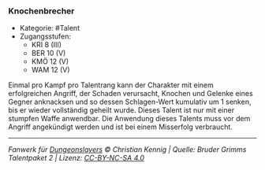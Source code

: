 <!---
Dies ist ein Fanwerk für DUNGEONSLAYERS © von Christian Kennig

Quellen:      [Bruder Grimms Talentpaket 2](https://www.f-space.de/ds4/downloads.html)
              [Talentbeschreibungen](https://www.f-space.de/ds4/tools-talentcards.html)
License:      [CC-BY-NC-SA 4.0](https://creativecommons.org/licenses/by-nc-sa/4.0/deed.de)
Richtlinien:  [Fanwerkrichtlinien](https://www.dungeonslayers.net/fanwerk-richtlinien/)
Autor:        Zauberlehrling
-->

### Knochenbrecher

- Kategorie: #Talent
- Zugangsstufen:
  - KRI 8 (III)
  - BER 10 (V)
  - KMÖ 12 (V)
  - WAM 12 (V)

Einmal pro Kampf pro Talentrang kann der Charakter mit einem erfolgreichen Angriff, der Schaden verursacht, Knochen und Gelenke eines Gegner anknacksen und so dessen Schlagen-Wert kumulativ um 1 senken, bis er wieder vollständig geheilt wurde. Dieses Talent ist nur mit einer stumpfen Waffe anwendbar. Die Anwendung dieses Talents muss vor dem Angriff angekündigt werden und ist bei einem Misserfolg verbraucht.

---

_Fanwerk für [Dungeonslayers](https://www.dungeonslayers.net/) © Christian Kennig | Quelle: Bruder Grimms Talentpaket 2 | Lizenz: [CC-BY-NC-SA 4.0](https://creativecommons.org/licenses/by-nc-sa/4.0/deed.de)_
